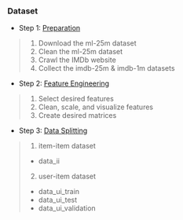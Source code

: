 ### Dataset
- Step 1: [Preparation](preparation)
> 1. Download the ml-25m dataset
> 2. Clean the ml-25m dataset
> 3. Crawl the IMDb website
> 4. Collect the imdb-25m & imdb-1m datasets

- Step 2: [Feature Engineering](feature-engineering)
> 1. Select desired features
> 2. Clean, scale, and visualize features
> 3. Create desired matrices

- Step 3: [Data Splitting](data-splitting)
> 1. item-item dataset
>   - data_ii 
> 2. user-item dataset
>   - data_ui_train
>   - data_ui_test
>   - data_ui_validation